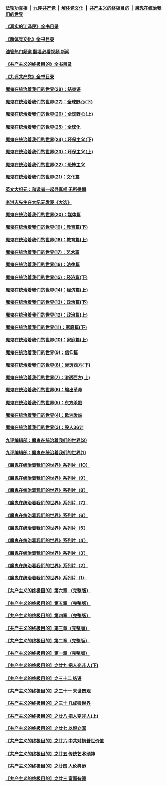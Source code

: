 ####  [法轮功真相](../../../../basic/blob/master/README.md?t=07110731) &nbsp;|&nbsp; [九评共产党](../../../../9ping.md/blob/master/README.md?t=07110731) &nbsp;|&nbsp; [解体党文化](../../../../jtdwh.md/blob/master/README.md?t=07110731)  &nbsp;|&nbsp; [共产主义的终极目的](../../../../gczydzjmd.md/blob/master/README.md?t=07110731) &nbsp;|&nbsp; [魔鬼在统治我们的世界](../../../../mgztzwmdsj.md/blob/master/README.md?t=07110731) 

#### [《真实的江泽民》全书目录](../pages/nsc422/n13721399.md?t=07110731) 

#### [《解体党文化》全书目录](../pages/nsc422/n13721157.md?t=07110731) 

#### [油管热门频道 翻墙必看视频 新闻](http://45.76.130.85:81/youtube.html?07110731)

#### [《共产主义的终极目的》全书目录](../pages/nsc422/n13721048.md?t=07110731) 

#### [《九评共产党》全书目录](../pages/nsc422/n13708085.md?t=07110731) 

#### [魔鬼在统治着我们的世界(28)：结束语](../pages/nsc422/n10936246.md?t=07110731) 

#### [魔鬼在统治着我们的世界(27)：全球野心(下)](../pages/nsc422/n10928319.md?t=07110731) 

#### [魔鬼在统治着我们的世界(26)：全球野心(上)](../pages/nsc422/n10900318.md?t=07110731) 

#### [魔鬼在统治着我们的世界(25)：全球化](../pages/nsc422/n10788205.md?t=07110731) 

#### [魔鬼在统治着我们的世界(24)：环保主义(下)](../pages/nsc422/n10695307.md?t=07110731) 

#### [魔鬼在统治着我们的世界(23)：环保主义(上)](../pages/nsc422/n10688613.md?t=07110731) 

#### [魔鬼在统治着我们的世界(22)：恐怖主义](../pages/nsc422/n10614727.md?t=07110731) 

#### [魔鬼在统治着我们的世界(21)：文化篇](../pages/nsc422/n10597706.md?t=07110731) 

#### [英文大纪元：和读者一起寻真相 无所畏惧](../pages/nsc422/n12542027.md?t=07110731) 

#### [李洪志先生在大纪元发表《大选》](../pages/nsc422/n12534746.md?t=07110731) 

#### [魔鬼在统治着我们的世界(20)：媒体篇](../pages/nsc422/n10586579.md?t=07110731) 

#### [魔鬼在统治着我们的世界(19)：教育篇(下)](../pages/nsc422/n10564808.md?t=07110731) 

#### [魔鬼在统治着我们的世界(18)：教育篇(上)](../pages/nsc422/n10526970.md?t=07110731) 

#### [魔鬼在统治着我们的世界(17)：艺术篇](../pages/nsc422/n10499093.md?t=07110731) 

#### [魔鬼在统治着我们的世界(16)：法律篇](../pages/nsc422/n10485969.md?t=07110731) 

#### [魔鬼在统治着我们的世界(15)：经济篇(下)](../pages/nsc422/n10469975.md?t=07110731) 

#### [魔鬼在统治着我们的世界(14)：经济篇(上)](../pages/nsc422/n10457370.md?t=07110731) 

#### [魔鬼在统治着我们的世界(13)：政治篇(下)](../pages/nsc422/n10448270.md?t=07110731) 

#### [魔鬼在统治着我们的世界(12)：政治篇(上)](../pages/nsc422/n10444576.md?t=07110731) 

#### [魔鬼在统治着我们的世界(11)：家庭篇(下)](../pages/nsc422/n10440961.md?t=07110731) 

#### [魔鬼在统治着我们的世界(10)：家庭篇(上)](../pages/nsc422/n10435448.md?t=07110731) 

#### [魔鬼在统治着我们的世界(9)：信仰篇](../pages/nsc422/n10432159.md?t=07110731) 

#### [魔鬼在统治着我们的世界(8)：渗透西方(下)](../pages/nsc422/n10429603.md?t=07110731) 

#### [魔鬼在统治着我们的世界(7)：渗透西方(上)](../pages/nsc422/n10426013.md?t=07110731) 

#### [魔鬼在统治着我们的世界(6)：输出革命](../pages/nsc422/n10421536.md?t=07110731) 

#### [魔鬼在统治着我们的世界(5)：东方杀戮](../pages/nsc422/n10417707.md?t=07110731) 

#### [魔鬼在统治着我们的世界(4)：欧洲发端](../pages/nsc422/n10414890.md?t=07110731) 

#### [魔鬼在统治着我们的世界(3)：毁人36计](../pages/nsc422/n10411583.md?t=07110731) 

#### [九评编辑部：魔鬼在统治着我们的世界(2)](../pages/nsc422/n10410036.md?t=07110731) 

#### [九评编辑部：魔鬼在统治着我们的世界(1)](../pages/nsc422/n10406825.md?t=07110731) 

#### [《魔鬼在统治着我们的世界》系列片（10）](../pages/nsc422/n12292670.md?t=07110731) 

#### [《魔鬼在统治着我们的世界》系列片（9）](../pages/nsc422/n12290859.md?t=07110731) 

#### [《魔鬼在统治着我们的世界》系列片（8）](../pages/nsc422/n12287445.md?t=07110731) 

#### [《魔鬼在统治着我们的世界》系列片（7）](../pages/nsc422/n12283425.md?t=07110731) 

#### [《魔鬼在统治着我们的世界》系列片（6）](../pages/nsc422/n12282314.md?t=07110731) 

#### [《魔鬼在统治着我们的世界》系列片（5）](../pages/nsc422/n12281419.md?t=07110731) 

#### [《魔鬼在统治着我们的世界》系列片（4）](../pages/nsc422/n12274024.md?t=07110731) 

#### [《魔鬼在统治着我们的世界》系列片（3）](../pages/nsc422/n12271322.md?t=07110731) 

#### [《魔鬼在统治着我们的世界》系列片（2）](../pages/nsc422/n12269049.md?t=07110731) 

#### [《魔鬼在统治着我们的世界》系列片（1）](../pages/nsc422/n12267575.md?t=07110731) 

#### [【共产主义的终极目的】第六章 （完整版）](../pages/nsc422/n11428913.md?t=07110731) 

#### [【共产主义的终极目的】第五章 （完整版）](../pages/nsc422/n11428912.md?t=07110731) 

#### [【共产主义的终极目的】第四章 （完整版）](../pages/nsc422/n11428907.md?t=07110731) 

#### [【共产主义的终极目的】第三章（完整版）](../pages/nsc422/n11428848.md?t=07110731) 

#### [【共产主义的终极目的】第二章（完整版）](../pages/nsc422/n11428831.md?t=07110731) 

#### [【共产主义的终极目的】第一章（完整版）](../pages/nsc422/n11417651.md?t=07110731) 

#### [【共产主义的终极目的】之廿九 把人变非人(下)](../pages/nsc422/n11344140.md?t=07110731) 

#### [【共产主义的终极目的】之三十二 结语](../pages/nsc422/n11360535.md?t=07110731) 

#### [【共产主义的终极目的】之三十一 末世景观](../pages/nsc422/n11351129.md?t=07110731) 

#### [【共产主义的终极目的】之三十 几成狼世界](../pages/nsc422/n11348280.md?t=07110731) 

#### [【共产主义的终极目的】之廿八 把人变非人(上)](../pages/nsc422/n11340492.md?t=07110731) 

#### [【共产主义的终极目的】之廿七 以恨立国](../pages/nsc422/n11336944.md?t=07110731) 

#### [【共产主义的终极目的】之廿六 中共对抗普世价值](../pages/nsc422/n11324785.md?t=07110731) 

#### [【共产主义的终极目的】之廿五 传统艺术颂神](../pages/nsc422/n11296396.md?t=07110731) 

#### [【共产主义的终极目的】之廿四 人伦典范](../pages/nsc422/n11296397.md?t=07110731) 

#### [【共产主义的终极目的】之廿三 富而有德](../pages/nsc422/n11283598.md?t=07110731) 

<img src='http://gfw-breaker.win/goodnews/indexes/nsc422.md' width='0px' height='0px'/>

